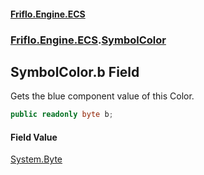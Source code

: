 #### [Friflo.Engine.ECS](index.md 'index')
### [Friflo.Engine.ECS](Friflo.Engine.ECS.md 'Friflo.Engine.ECS').[SymbolColor](SymbolColor.md 'Friflo.Engine.ECS.SymbolColor')

## SymbolColor.b Field

Gets the blue component value of this Color.

```csharp
public readonly byte b;
```

#### Field Value
[System.Byte](https://docs.microsoft.com/en-us/dotnet/api/System.Byte 'System.Byte')